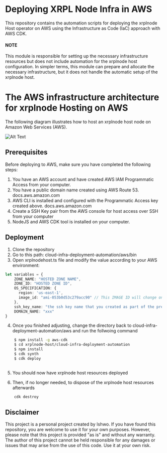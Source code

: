 # Deploying XRPL Node Infra in AWS
This repository contains the automation scripts for deploying the xrplnode Host operator on AWS using the Infrastructure as Code (IaC) approach with AWS CDK.

#### NOTE  
This module is responsible for setting up the necessary infrastructure resources but does not include automation for the xrplnode host configuration. In simpler terms, this module can prepare and allocate the necessary infrastructure, but it does not handle the automatic setup of the xrplnode host.


# The AWS infrastructure architecture for xrplnode Hosting on AWS
The following diagram illustrates how to host an xrplnode host node on Amazon Web Services (AWS).

![Alt Text](./xrpl-cdk-deployment/architecture/aws-host.drawio)


## Prerequisites
Before deploying to AWS, make sure you have completed the following steps:

1. You have an AWS account and have created AWS IAM Programmatic Access from your computer.
2. You have a public domain name created using AWS Route 53. docs.aws.amazon.com
3. AWS CLI is installed and configured with the Programmatic Access key created above. docs.aws.amazon.com  
4. Create a SSH Key pair from the AWS console for host access over SSH from your computer
4. NodeJS and AWS CDK tool is installed on your computer.

## Deployment 

1. Clone the repository 
2. Go to this path: cloud-infra-deployment-automation/aws/bin
3. Open xrplnodehost.ts file and modify the value according to your AWS environment: 
```typescript 
let variables = {
    ZONE_NAME: "HOSTED ZONE NAME", 
    ZONE_ID: "HOSTED ZONE ID", 
    OS_SPECIFICATION: {
      region: 'us-east-1', 
      image_id: "ami-053b0d53c279acc90" // This IMAGE ID will change on the AWS region that you're deploying from
    }, 
    ssh_key_name: "the ssh key name that you created as part of the pre-requisite steps", 
    DOMAIN_NAME: "xxx"
}
```

4. Once you finished adjusting, change the directory back to cloud-infra-deployment-automation/aws and run the follwoing command
```bash 
    $ npm install -g aws-cdk
    $ cd xrplnode-host/cloud-infra-deployment-automation
    $ npm install
    $ cdk synth
    $ cdk deploy
    

```
5. You should now have xrplnode host resources deployed 

6. Then, if no longer needed, to dispose of the xrplnode host resources afterwards
```bash 
    cdk destroy
```

## Disclaimer

This project is a personal project created by Ishwo. If you have found this repository, you are welcome to use it for your own purposes. However, please note that this project is provided "as is" and without any warranty. The author of this project cannot be held responsible for any damages or issues that may arise from the use of this code. Use it at your own risk.




